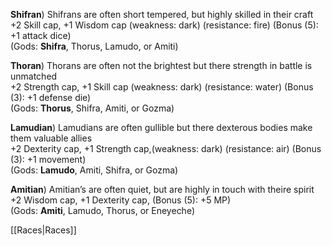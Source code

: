 **Shifran**) Shifrans are often short tempered, but highly skilled in their craft  
+2 Skill cap, +1 Wisdom cap (weakness: dark) (resistance: fire) (Bonus (5): +1 attack dice)  
(Gods: __Shifra__, Thorus, Lamudo, or Amiti)
		
**Thoran**) Thorans are often not the brightest but there strength in battle is unmatched  
+2 Strength cap, +1 Skill cap (weakness: dark) (resistance: water) (Bonus (3): +1 defense die)  
(Gods: __Thorus__, Shifra, Amiti, or Gozma)

**Lamudian**) Lamudians are often gullible but there dexterous bodies make them valuable allies  
+2 Dexterity cap, +1 Strength cap,(weakness: dark) (resistance: air) (Bonus (3): +1 movement)  
(Gods: __Lamudo__, Amiti, Shifra, or Gozma)  

**Amitian**) Amitian’s are often quiet, but are highly in touch with theire spirit  
+2 Wisdom cap, +1 Dexterity cap, (Bonus (5): +5 MP)  
(Gods: __Amiti__, Lamudo, Thorus, or Eneyeche)  

[[Races|Races]]